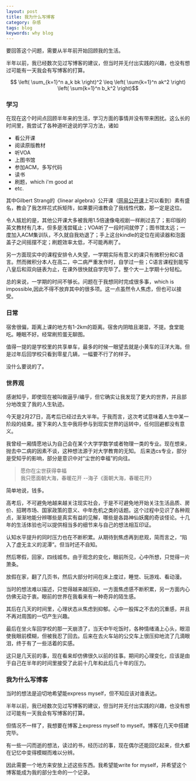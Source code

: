 ```yaml
---
layout: post
title: 我为什么写博客
category: 杂感
tags: blog
keywords: why blog
---
```


要回答这个问题，需要从半年前开始回顾我的生活。

半年以前，我已经数次见过写博客的建议，但当时并无付出实践的兴趣，也没有想过可能有一天我会有写博客的打算。

$$ \left( \sum_{k=1}^n a_k bk \right)^2 \leq \left( \sum{k=1}^n ak^2 \right) \left( \sum{k=1}^n b_k^2 \right)$$

### 学习

在现在这个时间点回顾半年来的生活，学习方面的事情并没有带来困扰。这么长的时间里，我尝试了各种道听途说的学习方法，诸如

- 看公开课
- 阅读原版教材
- 听VOA
- 上图书馆
- 参加ACM，多写代码
- 读书
- 刷题，which i'm good at
- etc.

其中Gilbert Strang的《linear algebra》公开课（[网易公开课](http://open.163.com/special/opencourse/daishu.html)上可以看到）素有盛名，教会了我怎样花式拆矩阵，如果要问谁教会了我线性代数，那一定是这位。

令人尴尬的是，其他公开课大多被我用1.5倍速像电视剧一样刷过去了；影印版的英文教材有几本，但多是浅尝辄止；VOA听了一段时间就停了；图书馆太远；一度加入ACM集训队，不久就自我劝退了；手上这台kindle的定位在阅读器和泡面盖子之间摇摆不定；刷题效率太低，不可能再刷了。

另一方面现实中的课程安排令人失望，一学期实际有意义的课只有微积分和C语言。然而微积分本人在高二，中二病严重发作时，自学过一些；C语言课程到能写八皇后和双向链表为止，在课外很快就自学完毕了。整个大一上学期十分轻松。

总的来说，一学期的时间不够长。问题在于我想同时完成很多事，which is impossible,因此不得不放弃其中的很多项。这一点虽然令人焦虑，但也可以接受。

### 日常

宿舍很偏，距离上课的地方有1-2km的距离。宿舍内阴暗且潮湿，不提。食堂能吃。睡眠不好。经常刷煎蛋无聊图。

值得一提的是学校里的共享单车，最多的时候一眼望去就是小黄车的汪洋大海。但是过年后回学校只看到零星几辆，一幅要不行了的样子。

没什么要说的了。

### 世界观
感谢知乎，即使现在被叫做逼乎/编乎，但它确实让我发现了更大的世界，并且部分地改变了我的人生轨迹。

今天是2月27日，高考后已经过去大半年。于我而言，这次考试意味着人生中某一阶段的结束。接下来的人生中我将参与到现实世界的运转中，任何回避都没有意义。

我曾经一厢情愿地认为自己会在某个大学学数学或者物理一类的专业。现在想来，抛去中二病的因素不谈，这种想法源于对大学教育的无知。
后来选cs专业，部分是受知乎的影响，部分是意识中对“尘世的幸福”的向往。

>愿你在尘世获得幸福      
我只愿面朝大海，春暖花开
  --海子《面朝大海，春暖花开》
  
简单地说，钱多。

高考后，不可避免地越来越关注现实社会，于是不可避免地开始关注生活品质、房价、招聘市场、国家政策的意义、中年危机之类的话题。这个过程中见识了各种观点，渐渐地能分辨哪些是真实有益的见解，哪些是各路神仙妖魔的奇谈怪论。十几年的生活体验也可以提供相当多的细节来与自己的想法相互印证。

认知水平提升的同时压力也在不断积累。从期待到焦虑再到悲观，简而言之，“陷入了虚无主义的泥潭”。但当时还不自知。

然后寒假，回家，四线城市。由于观念的变化，眼前所见，心中所想，只觉得一片萧条。

放假在家，翻了几页书，然后大部分时间在床上度过，睡觉、玩游戏、看动漫。

当时的想法难以描述，只觉得越来越压抑，一方面焦虑感不断积累，另一方面内心仿佛无动于衷。眼前的世界在我看来有一种奇异的陌生感。

其后在几天的时间里，心理状态从焦虑到抑郁。心中一股挥之不去的沉重感，并且不再对周围的一切产生兴趣。

最后在坐火车回学校的那一天崩溃了，当天中午吃饭时，各种情绪涌上心头，眼泪使我眼前模糊，但被我忍了回去。后来在去火车站的公交车上很压抑地流了几滴眼泪，终于有了一些活着的实感。

这只是几天前的事，现在看来却仿佛很久以前的往事。期间的心理变化，应该是由于自己在半年的时间里接受了此前十几年和此后几十年的压力。

### 我为什么写博客

当时的想法是迫切地希望能express myself，但不知应该对谁表达。

半年以前，我已经数次见过写博客的建议，但当时并无付出实践的兴趣，也没有想过可能有一天我会有写博客的打算。

但情况不一样了，我想要在博客上express myself to myself。博客在几天中搭建完毕。

有一些一闪而逝的想法，读过的书，经历过的事，现在偶尔还能回忆起来，但大都在记忆中变得模糊而难以分辨。

因此需要一个地方来安放上述这些东西。我希望能write for myself，并希望这个博客能成为我的部分生命的一个记录。
